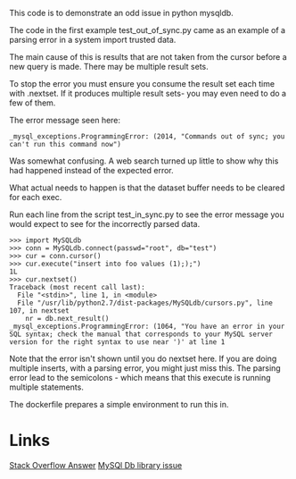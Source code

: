 This code is to demonstrate an odd issue in python mysqldb.

The code in the first example test_out_of_sync.py came as an example of a 
parsing error in a system import trusted data.

The main cause of this is results that are not taken from the cursor before a new query is made. There may be multiple result sets.

To stop the error you must ensure you consume the result set each time with .nextset. If it produces multiple result sets- you may even need to do a few of them.

The error message seen here:

    _mysql_exceptions.ProgrammingError: (2014, "Commands out of sync; you can't run this command now")

Was somewhat confusing. A web search turned up little to show why this
 had happened instead of the expected error.

What actual needs to happen is that the dataset buffer needs to be cleared 
for each exec.  

Run each line from the script test_in_sync.py to see the error message you 
would expect to see for the incorrectly parsed data.

    >>> import MySQLdb
    >>> conn = MySQLdb.connect(passwd="root", db="test")
    >>> cur = conn.cursor()
    >>> cur.execute("insert into foo values (1););")
    1L
    >>> cur.nextset()
    Traceback (most recent call last):
      File "<stdin>", line 1, in <module>
      File "/usr/lib/python2.7/dist-packages/MySQLdb/cursors.py", line 107, in nextset
        nr = db.next_result()
    _mysql_exceptions.ProgrammingError: (1064, "You have an error in your SQL syntax; check the manual that corresponds to your MySQL server version for the right syntax to use near ')' at line 1

Note that the error isn't shown until you do nextset here. If you are doing multiple inserts, with a parsing error, you might just miss this.
The parsing error lead to the semicolons - which means that this execute is running multiple statements.

The dockerfile prepares a simple environment to run this in.

# Links

[Stack Overflow Answer](http://stackoverflow.com/questions/11583083/python-commands-out-of-sync-you-cant-run-this-command-now/18618363#18618363)
[MySQl Db library issue](https://github.com/farcepest/MySQLdb1/issues/28)

